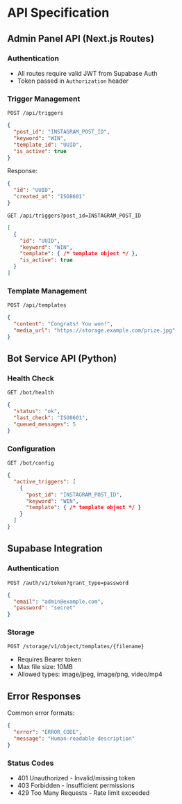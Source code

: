 # API Specification

## Admin Panel API (Next.js Routes)

### Authentication
- All routes require valid JWT from Supabase Auth
- Token passed in `Authorization` header

### Trigger Management
`POST /api/triggers`
```json
{
  "post_id": "INSTAGRAM_POST_ID",
  "keyword": "WIN",
  "template_id": "UUID",
  "is_active": true
}
```
Response:
```json
{
  "id": "UUID",
  "created_at": "ISO8601"
}
```

`GET /api/triggers?post_id=INSTAGRAM_POST_ID`
```json
[
  {
    "id": "UUID",
    "keyword": "WIN",
    "template": { /* template object */ },
    "is_active": true
  }
]
```

### Template Management
`POST /api/templates`
```json
{
  "content": "Congrats! You won!",
  "media_url": "https://storage.example.com/prize.jpg"
}
```

## Bot Service API (Python)

### Health Check
`GET /bot/health`
```json
{
  "status": "ok",
  "last_check": "ISO8601",
  "queued_messages": 5
}
```

### Configuration
`GET /bot/config`
```json
{
  "active_triggers": [
    {
      "post_id": "INSTAGRAM_POST_ID",
      "keyword": "WIN",
      "template": { /* template object */ }
    }
  ]
}
```

## Supabase Integration

### Authentication
`POST /auth/v1/token?grant_type=password`
```json
{
  "email": "admin@example.com",
  "password": "secret"
}
```

### Storage
`POST /storage/v1/object/templates/{filename}`
- Requires Bearer token
- Max file size: 10MB
- Allowed types: image/jpeg, image/png, video/mp4

## Error Responses
Common error formats:
```json
{
  "error": "ERROR_CODE",
  "message": "Human-readable description"
}
```

### Status Codes
- 401 Unauthorized - Invalid/missing token
- 403 Forbidden - Insufficient permissions
- 429 Too Many Requests - Rate limit exceeded